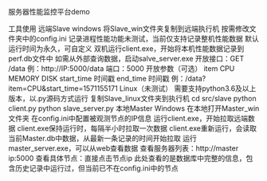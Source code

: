服务器性能监控平台demo

工具使用
	远端Slave
		windows
			将Slave_win文件夹复制到远端执行机
			按需修改文件夹中的config.ini
				记录进程性能功能未测试，当前仅支持记录整机性能数据
				默认运行时间为永久，可自定义
			双机运行client.exe，开始将本机性能数据记录到perf.db文件中
			如需从外部查询数据，启动salve_server.exe
				开放接口：GET /data
					例：http://IP:5000/data
				端口：5000
				开放参数（可选）
					item
						CPU
						MEMORY
						DISK
					start_time
						时间戳
					end_time
						时间戳
					例：/data?item=CPU&start_time=1571155171
		Linux（未测试）
			需要支持python3.6及以上版本，以.py源码方式运行
			复制Slave_linux文件夹到执行机
			cd src/slave
				python client.py
				python slave_server.py
	本地Master
		Windows
			在本地打开Master_win文件夹
			在config.ini中配置被观测节点的IP信息
			运行client.exe，开始拉取远端数据
				client.exe保持运行时，每隔半小时拉取一次数据
				client.exe重新运行，会读取当前Master.db中数据，从最新一条记录的时间开始拉取
			运行master_server.exe，可以从web查看数据
				查看服务器列表：http://master ip:5000
				查看具体节点：直接点击节点ip
				此处查看的是数据库中完整的信息，包含历史记录中运行过，但当前已不在config.ini中的节点
